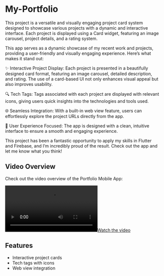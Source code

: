 # My-Portfolio
This project is a versatile and visually engaging project card system designed to showcase various projects with a dynamic and interactive interface. Each project is displayed using a Card widget, featuring an image carousel, project details, and a rating system. 

This app serves as a dynamic showcase of my recent work and projects, providing a user-friendly and visually engaging experience. Here’s what makes it stand out:

✨ Interactive Project Display: Each project is presented in a beautifully designed card format, featuring an image carousel, detailed description, and rating. The use of a card-based UI not only enhances visual appeal but also improves usability.

🔍 Tech Tags: Tags associated with each project are displayed with relevant icons, giving users quick insights into the technologies and tools used.

🌐 Seamless Integration: With a built-in web view feature, users can effortlessly explore the project URLs directly from the app.

📱 User Experience Focused: The app is designed with a clean, intuitive interface to ensure a smooth and engaging experience.

This project has been a fantastic opportunity to apply my skills in Flutter and Firebase, and I’m incredibly proud of the result. Check out the app and let me know what you think!

## Video Overview

Check out the video overview of the Portfolio Mobile App:

[![Watch the video](assets/Screen_recording_20240918_234754.mp4)](https://github.com/Vnjvibhash/My-Portfolio/blob/main/assets/Screen_recording_20240918_234754.mp4)

## Features
- Interactive project cards
- Tech tags with icons
- Web view integration

